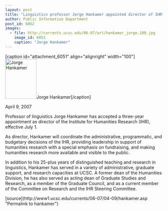 ```yaml
---
layout: post
title: "Linguistics professor Jorge Hankamer appointed director of IHR"
author: Public Information Department
post_id: 6052
images:
  - file: http://currents.ucsc.edu/06-07/art/hankamer_jorge.100.jpg
    image_id: 6051
    caption: "Jorge Hankamer"
---
```


[caption id="attachment_6051" align="alignright" width="100"]<a href="http://localhost/mysite/wp-content/uploads/2007/04/hankamer_jorge.100.jpg"><img class="size-full wp-image-6051" src="http://localhost/mysite/wp-content/uploads/2007/04/hankamer_jorge.100.jpg" alt="Jorge Hankamer" width="100" height="127" /></a>Jorge Hankamer[/caption]
<a name="content" id="content"></a>
<p>
  April 9, 2007
</p>
<p>
  Professor of linguistics Jorge Hankamer has accepted a three-year appointment as director of the Institute for Humanities Research (IHR), effective July 1.
</p>
<p>
  As director, Hankamer will coordinate the administrative, programmatic, and budgetary decisions of the IHR, providing leadership in support of humanities research with a special emphasis on fundraising, and making humanities research more available and visible to the public.
</p>
<p>
  In addition to his 25-plus years of distinguished teaching and research in linguistics, Hankamer has served in a variety of administrative, graduate support, and research capacities at UCSC. A former dean of the Humanities Division, he has also served as acting dean of Graduate Studies and Research, as a member of the Graduate Council, and as a current member of the Committee on Research and the IHR Steering Committee.
</p>
[source](http://www1.ucsc.edu/currents/06-07/04-09/hankamer.asp "Permalink to hankamer")
